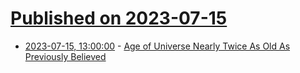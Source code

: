 # [Published on 2023-07-15](index.md)

* [2023-07-15, 13:00:00](https://science.slashdot.org/story/23/07/15/0250258/age-of-universe-nearly-twice-as-old-as-previously-believed?utm_source=rss1.0mainlinkanon&utm_medium=feed) - [Age of Universe Nearly Twice As Old As Previously Believed](https://science.slashdot.org/story/23/07/15/0250258/age-of-universe-nearly-twice-as-old-as-previously-believed?utm_source=rss1.0mainlinkanon&utm_medium=feed)
